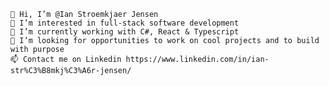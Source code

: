     👋 Hi, I’m @Ian Stroemkjaer Jensen
    👀 I’m interested in full-stack software development
    🌱 I’m currently working with C#, React & Typescript
    💞️ I’m looking for opportunities to work on cool projects and to build with purpose
    📫 Contact me on Linkedin https://www.linkedin.com/in/ian-str%C3%B8mkj%C3%A6r-jensen/

<!--
**IanStroemkjaerJensen/IanStroemkjaerJensen** is a ✨ _special_ ✨ repository because its `README.md` (this file) appears on your GitHub profile.


-->
